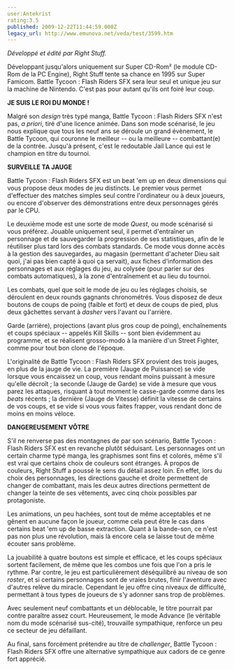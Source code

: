 ```yaml
---
user:Antekrist
rating:3.5
published: 2009-12-22T11:44:59.000Z
legacy_url: http://www.emunova.net/veda/test/3599.htm
---
```

_Développé et édité par Right Stuff._  

  

Développant jusqu'alors uniquement sur Super CD-Rom² (le module CD-Rom de la PC Engine), Right Stuff tente sa chance en 1995 sur Super Famicom. Battle Tycoon : Flash Riders SFX sera leur seul et unique jeu sur la machine de Nintendo. C'est pas pour autant qu'ils ont foiré leur coup.  

  

**JE SUIS LE ROI DU MONDE !**  

Malgré son _design_ très typé manga, Battle Tycoon : Flash Riders SFX n'est pas, _a priori_, tiré d'une licence animée. Dans son mode scénarisé, le jeu nous explique que tous les neuf ans se déroule un grand évènement, le Battle Tycoon, qui couronne le meilleur -- ou la meilleure -- combattant(e) de la contrée. Jusqu'à présent, c'est le redoutable Jail Lance qui est le champion en titre du tournoi.  

  

**SURVEILLE TA JAUGE**  

Battle Tycoon : Flash Riders SFX est un beat 'em up en deux dimensions qui vous propose deux modes de jeu distincts. Le premier vous permet d'effectuer des matches simples seul contre l'ordinateur ou à deux joueurs, ou encore d'observer des démonstrations entre deux personnages gérés par le CPU.  

Le deuxième mode est une sorte de mode _Quest_, ou mode scénarisé si vous préférez. Jouable uniquement seul, il permet d'entraîner un personnage et de sauvegarder la progression de ses statistiques, afin de le réutiliser plus tard lors des combats standards. Ce mode vous donne accès à la gestion des sauvegardes, au magasin (permettant d'acheter Dieu sait quoi, j'ai pas bien capté à quoi ça servait), aux fiches d'information des personnages et aux réglages du jeu, au colysée (pour parier sur des combats automatiques), à la zone d'entraînement et au lieu du tournoi.  

Les combats, quel que soit le mode de jeu ou les réglages choisis, se déroulent en deux rounds gagnants chronométrés. Vous disposez de deux boutons de coups de poing (faible et fort) et deux de coups de pied, plus deux gâchettes servant à _dasher_ vers l'avant ou l'arrière.  

Garde (arrière), projections (avant plus gros coup de poing), enchaînements et coups spéciaux -- appelés Kill Skills -- sont bien évidemment au programme, et se réalisent grosso-modo à la manière d'un Street Fighter, comme pour tout bon clone de l'époque.  

L'originalité de Battle Tycoon : Flash Riders SFX provient des trois jauges, en plus de la jauge de vie. La première (Jauge de Puissance) se vide lorsque vous encaissez un coup, vous rendant moins puissant à mesure qu'elle décroît ; la seconde (Jauge de Garde) se vide à mesure que vous parez les attaques, risquant à tout moment le casse-garde comme dans les _beats_ récents ; la dernière (Jauge de Vitesse) définit la vitesse de certains de vos coups, et se vide si vous vous faites frapper, vous rendant donc de moins en moins véloce.  

  

**DANGEREUSEMENT VÔTRE**  

S'il ne renverse pas des montagnes de par son scénario, Battle Tycoon : Flash Riders SFX est en revanche plutôt séduisant. Les personnages ont un certain charme typé manga, les graphismes sont fins et colorés, même s'il est vrai que certains choix de couleurs sont étranges. À propos de couleurs, Right Stuff a poussé le sens du détail assez loin. En effet, lors du choix des personnages, les directions gauche et droite permettent de changer de combattant, mais les deux autres directions permettent de changer la teinte de ses vêtements, avec cinq choix possibles par protagoniste.  

Les animations, un peu hachées, sont tout de même acceptables et ne gênent en aucune façon le joueur, comme cela peut être le cas dans certains beat 'em up de basse extraction. Quant à la bande-son, ce n'est pas non plus une révolution, mais là encore cela se laisse tout de même écouter sans problème.  

La jouabilité à quatre boutons est simple et efficace, et les coups spéciaux sortent facilement, de même que les combos une fois que l'on a pris le rythme. Par contre, le jeu est particulièrement déséquilibré au niveau de son _roster_, et si certains personnages sont de vraies brutes, finir l'aventure avec d'autres relève du miracle. Cependant le jeu offre cinq niveaux de difficulté, permettant à tous types de joueurs de s'y adonner sans trop de problèmes.  

Avec seulement neuf combattants et un déblocable, le titre pourrait par contre paraître assez court. Heureusement, le mode Advance (le véritable nom du mode scénarisé sus-cité), trouvaille sympathique, renforce un peu ce secteur de jeu défaillant.   

Au final, sans forcément prétendre au titre de _challenger_, Battle Tycoon : Flash Riders SFX offre une alternative sympathique aux cadors de ce genre fort apprécié.